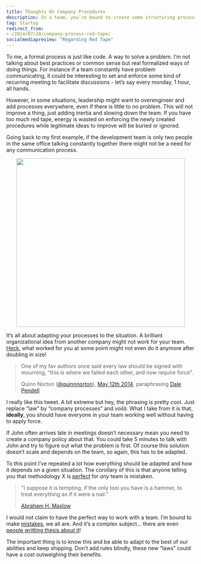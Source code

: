 ```yaml
---
title: Thoughts On Company Procedures
description: In a team, you’re bound to create some structuring processes. But when does it becomes too much? Is there some golden hammer out there to fix all our organizational needs? …… no, there isn’t (but you should still give this article a read anyways).
tag: Startup
redirect_from:
- /2014/07/28/company-process-red-tape/
socialmediapreview: "Regarding Red Tape"
---
```


To me, a formal process is just like code. A way to solve a problem. I’m not talking about best practices or common sense but real formalized ways of doing things. For instance if a team constantly have problem communicating, it could be interesting to set and enforce some kind of recurring meeting to facilitate discussions - let’s say every monday, 1 hour, all hands.

However, in some situations, leadership might want to overengineer and add processes everywhere, even if there is little to no problem. This will not improve a thing, just adding inertia and slowing down the team. If you have too much red tape, energy is wasted on enforcing the newly created procedures while legitimate ideas to improve will be buried or ignored.

Going back to my first example, if the development team is only two people in the same office talking constantly together there might not be a need for any communication process.

<div style="text-align: center"><img src="/assets/blog/brazil.jpg" style="width: 450px;"/></div>

It’s all about adapting your processes to the situation. A brilliant organizational idea from another company might not work for your team. [Heck][1], what worked for you at some point might not even do it anymore after doubling in size!

> One of my fav authors once said every law should be signed with mourning, “this is where we failed each other, and now require force”.
>
> Quinn Norton ([@quinnnorton][2]), [May 12th 2014][3], paraphrasing [Dale Pendell][4]

I really like this tweet. A bit extreme but hey, the phrasing is pretty cool. Just replace “law” by “company processes” and _voilà_. What I take from it is that, **ideally**, you should have everyone in your team working well without having to apply force.

If John often arrives late in meetings doesn’t necessary mean you need to create a company policy about that. You could take 5 minutes to talk with John and try to figure out what the problem is first. Of course this solution doesn’t scale and depends on the team, so again, this has to be adapted.

To this point I’ve repeated a lot how everything should be adapted and how it depends on a given situation. The corollary of this is that anyone telling you that methodology X is [perfect][5] for _any_ team is mistaken.

> "I suppose it is tempting, if the only tool you have is a hammer, to treat everything as if it were a nail.”
>
> [Abraham H. Maslow][6]

I would not claim to have the perfect way to work with a team. I’m bound to make [mistakes][7], we all are. And it’s a complex subject… there are even [people writting thesis about it][8]!

The important thing is to know this and be able to adapt to the best of our abilities and keep shipping. Don’t add rules blindly, these new “laws” could have a cost outweighing their benefits.







[1]:	/assets/blog/heck.jpg
[2]:	https://twitter.com/quinnnorton/
[3]:	https://twitter.com/quinnnorton/statuses/465838348473761792
[4]:	http://dalependell.com/
[5]:	/blog/2013/11/05/enough-with-the-language-trolls/
[6]:	http://books.google.fr/books?id=3%5C_40fK8PW6QC&printsec=frontcover&redir%5C_esc=y#v=onepage&q=hammer&f=false
[7]:	/blog/2014/04/28/frame-based-layout-bad-code/
[8]:	http://www.dtic.mil/dtic/tr/fulltext/u2/a346053.pdf
